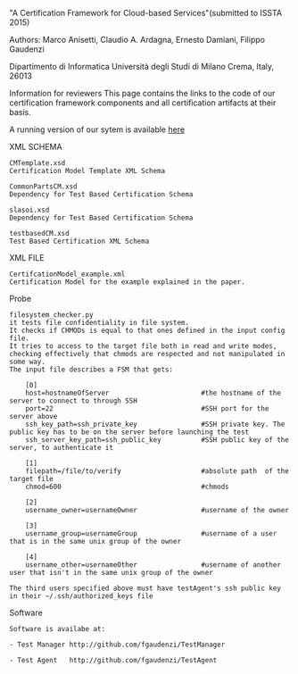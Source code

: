 "A Certification Framework for Cloud-based Services"(submitted to ISSTA 2015)

Authors: Marco Anisetti, Claudio A. Ardagna, Ernesto Damiani, Filippo Gaudenzi

Dipartimento di Informatica Università degli Studi di Milano Crema, Italy, 26013


Information for reviewers
This page contains the links to the code of our certification framework components and all certification artifacts at their basis.

A running version of our sytem is available [here](http://sesar.di.unimi.it/ISSTA2015)

XML SCHEMA
	
	CMTemplate.xsd
	Certification Model Template XML Schema

	CommonPartsCM.xsd
	Dependency for Test Based Certification Schema

	slasoi.xsd
	Dependency for Test Based Certification Schema

	testbasedCM.xsd
	Test Based Certification XML Schema

XML FILE
	
	CertifcationModel_example.xml
	Certification Model for the example explained in the paper.




Probe


	filesystem_checker.py
	it tests file confidentiality in file system.
	It checks if CHMODs is equal to that ones defined in the input config file.
	It tries to access to the target file both in read and write modes, checking effectively that chmods are respected and not manipulated in some way.
	The input file describes a FSM that gets:
	
		[0]
		host=hostnameOfServer						#the hostname of the server to connect to through SSH
		port=22										#SSH port for the server above
		ssh_key_path=ssh_private_key				#SSH private key. The public key has to be on the server before launching the test
		ssh_server_key_path=ssh_public_key			#SSH public key of the server, to authenticate it

		[1]
		filepath=/file/to/verify					#absolute path  of the target file
		chmod=600									#chmods

		[2]
		username_owner=usernameOwner				#username of the owner

		[3]
		username_group=usernameGroup				#username of a user that is in the same unix group of the owner

		[4]
		username_other=usernameOther				#username of another user that isn't in the same unix group of the owner

	The third users specified above must have testAgent's ssh public key in their ~/.ssh/authorized_keys file




Software

	Software is availabe at:
	
	- Test Manager http://github.com/fgaudenzi/TestManager

	- Test Agent   http://github.com/fgaudenzi/TestAgent
